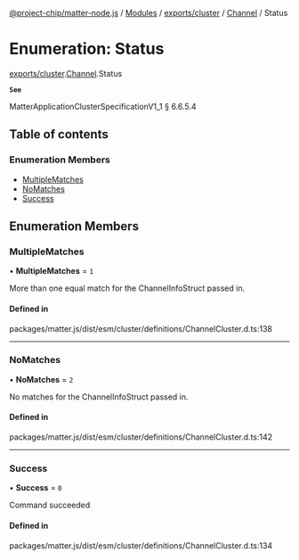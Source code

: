 [@project-chip/matter-node.js](../README.md) / [Modules](../modules.md) / [exports/cluster](../modules/exports_cluster.md) / [Channel](../modules/exports_cluster.Channel.md) / Status

# Enumeration: Status

[exports/cluster](../modules/exports_cluster.md).[Channel](../modules/exports_cluster.Channel.md).Status

**`See`**

MatterApplicationClusterSpecificationV1_1 § 6.6.5.4

## Table of contents

### Enumeration Members

- [MultipleMatches](exports_cluster.Channel.Status.md#multiplematches)
- [NoMatches](exports_cluster.Channel.Status.md#nomatches)
- [Success](exports_cluster.Channel.Status.md#success)

## Enumeration Members

### MultipleMatches

• **MultipleMatches** = ``1``

More than one equal match for the ChannelInfoStruct passed in.

#### Defined in

packages/matter.js/dist/esm/cluster/definitions/ChannelCluster.d.ts:138

___

### NoMatches

• **NoMatches** = ``2``

No matches for the ChannelInfoStruct passed in.

#### Defined in

packages/matter.js/dist/esm/cluster/definitions/ChannelCluster.d.ts:142

___

### Success

• **Success** = ``0``

Command succeeded

#### Defined in

packages/matter.js/dist/esm/cluster/definitions/ChannelCluster.d.ts:134
